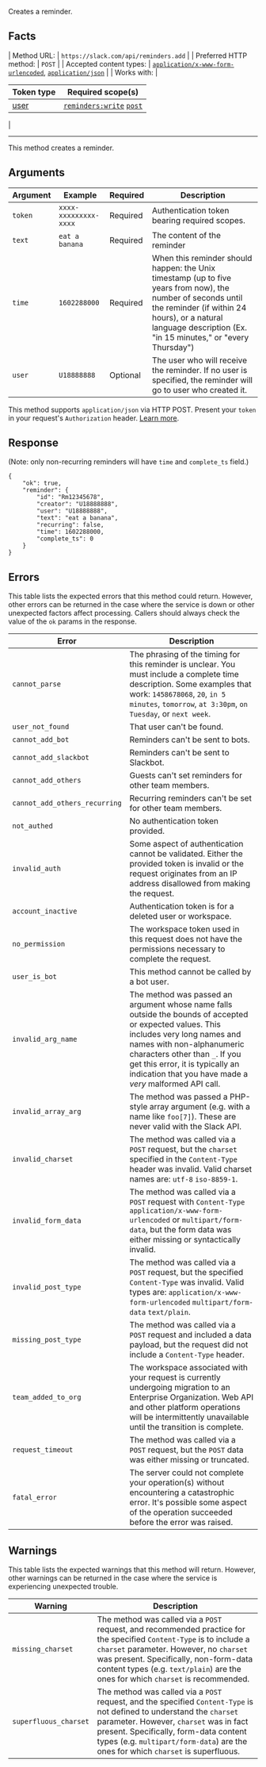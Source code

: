 Creates a reminder.

## Facts

| Method URL: | `https://slack.com/api/reminders.add` |
| Preferred HTTP method: | `POST` |
| Accepted content types: | [`application/x-www-form-urlencoded`](/web#post_bodies "Learn more about sending requests"), [`application/json`](/web#posting_json "Learn more about sending HTTP POST with JSON") |
| Works with: | 

| Token type | Required scope(s) |
| --- | --- |
| [user](/docs/token-types#user) | [`reminders:write`](/scopes/reminders:write) [`post`](/scopes/post) |

 |

* * *

This method creates a reminder.

## Arguments

| Argument | Example | Required | Description |
| --- | --- | --- | --- |
| `token` | `xxxx-xxxxxxxxx-xxxx` | Required | Authentication token bearing required scopes. |
| `text` | `eat a banana` | Required | The content of the reminder |
| `time` | `1602288000` | Required | When this reminder should happen: the Unix timestamp (up to five years from now), the number of seconds until the reminder (if within 24 hours), or a natural language description (Ex. "in 15 minutes," or "every Thursday") |
| `user` | `U18888888` | Optional | The user who will receive the reminder. If no user is specified, the reminder will go to user who created it. |

<ts-icon class="ts_icon_code"></ts-icon> This method supports `application/json` via HTTP POST. Present your `token` in your request's `Authorization` header. [Learn more](/web#posting_json).

## Response

(Note: only non-recurring reminders will have `time` and `complete_ts` field.)

```
{
    "ok": true,
    "reminder": {
        "id": "Rm12345678",
        "creator": "U18888888",
        "user": "U18888888",
        "text": "eat a banana",
        "recurring": false,
        "time": 1602288000,
        "complete_ts": 0
    }
}
```

## Errors

This table lists the expected errors that this method could return. However, other errors can be returned in the case where the service is down or other unexpected factors affect processing. Callers should always check the value of the `ok` params in the response.

| Error | Description |
| --- | --- |
| `cannot_parse` | The phrasing of the timing for this reminder is unclear. You must include a complete time description. Some examples that work: `1458678068`, `20`, `in 5 minutes`, `tomorrow`, `at 3:30pm`, `on Tuesday`, or `next week`. |
| `user_not_found` | That user can't be found. |
| `cannot_add_bot` | Reminders can't be sent to bots. |
| `cannot_add_slackbot` | Reminders can't be sent to Slackbot. |
| `cannot_add_others` | Guests can't set reminders for other team members. |
| `cannot_add_others_recurring` | Recurring reminders can't be set for other team members. |
| `not_authed` | No authentication token provided. |
| `invalid_auth` | Some aspect of authentication cannot be validated. Either the provided token is invalid or the request originates from an IP address disallowed from making the request. |
| `account_inactive` | Authentication token is for a deleted user or workspace. |
| `no_permission` | The workspace token used in this request does not have the permissions necessary to complete the request. |
| `user_is_bot` | This method cannot be called by a bot user. |
| `invalid_arg_name` | The method was passed an argument whose name falls outside the bounds of accepted or expected values. This includes very long names and names with non-alphanumeric characters other than `_`. If you get this error, it is typically an indication that you have made a _very_ malformed API call. |
| `invalid_array_arg` | The method was passed a PHP-style array argument (e.g. with a name like `foo[7]`). These are never valid with the Slack API. |
| `invalid_charset` | The method was called via a `POST` request, but the `charset` specified in the `Content-Type` header was invalid. Valid charset names are: `utf-8` `iso-8859-1`. |
| `invalid_form_data` | The method was called via a `POST` request with `Content-Type` `application/x-www-form-urlencoded` or `multipart/form-data`, but the form data was either missing or syntactically invalid. |
| `invalid_post_type` | The method was called via a `POST` request, but the specified `Content-Type` was invalid. Valid types are: `application/x-www-form-urlencoded` `multipart/form-data` `text/plain`. |
| `missing_post_type` | The method was called via a `POST` request and included a data payload, but the request did not include a `Content-Type` header. |
| `team_added_to_org` | The workspace associated with your request is currently undergoing migration to an Enterprise Organization. Web API and other platform operations will be intermittently unavailable until the transition is complete. |
| `request_timeout` | The method was called via a `POST` request, but the `POST` data was either missing or truncated. |
| `fatal_error` | The server could not complete your operation(s) without encountering a catastrophic error. It's possible some aspect of the operation succeeded before the error was raised. |

## Warnings

This table lists the expected warnings that this method will return. However, other warnings can be returned in the case where the service is experiencing unexpected trouble.

| Warning | Description |
| --- | --- |
| `missing_charset` | The method was called via a `POST` request, and recommended practice for the specified `Content-Type` is to include a `charset` parameter. However, no `charset` was present. Specifically, non-form-data content types (e.g. `text/plain`) are the ones for which `charset` is recommended. |
| `superfluous_charset` | The method was called via a `POST` request, and the specified `Content-Type` is not defined to understand the `charset` parameter. However, `charset` was in fact present. Specifically, form-data content types (e.g. `multipart/form-data`) are the ones for which `charset` is superfluous. |

